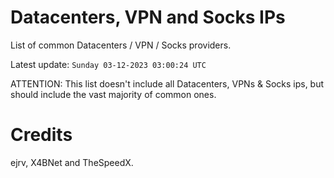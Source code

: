 # Datacenters, VPN and Socks IPs
 
List of common Datacenters / VPN / Socks providers. 

Latest update: `Sunday 03-12-2023 03:00:24 UTC` 

ATTENTION: This list doesn't include all Datacenters, VPNs & Socks ips, 
but should include the vast majority of common ones.

# Credits
ejrv, X4BNet and TheSpeedX.
